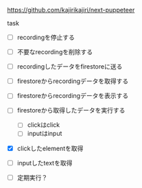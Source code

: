 https://github.com/kajirikajiri/next-puppeteer

task
- [ ] recordingを停止する
- [ ] 不要なrecordingを削除する
- [ ] recordingしたデータをfirestoreに送る
- [ ] firestoreからrecordingデータを取得する
- [ ] firestoreからrecordingデータを表示する
- [ ] firestoreから取得したデータを実行する
	- [ ] clickはclick
	- [ ] inputはinput

- [x] clickしたelementを取得
- [ ] inputしたtextを取得

- [ ] 定期実行？
